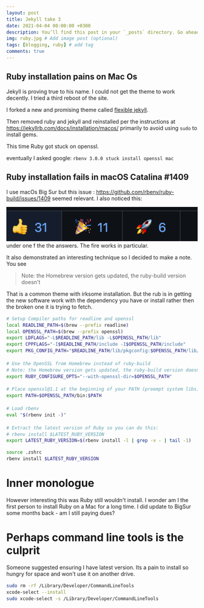 ```yaml
---
layout: post
title: Jekyll take 3 
date: 2021-04-04 00:00:00 +0300
description: You’ll find this post in your `_posts` directory. Go ahead and edit it and re-build the site to see your changes. # Add post description (optional)
img: ruby.jpg # Add image post (optional)
tags: [blogging, ruby] # add tag
comments: true
---
```


## Ruby installation pains on Mac Os

Jekyll is proving true to his name. I could not get the theme to work decently. I tried a third reboot of the site.

I forked a new and promising theme called [flexible jekyll](http://artemsheludko.com/flexible-jekyll/). 

Then removed ruby and jekyll and reinstalled per the instructions at https://jekyllrb.com/docs/installation/macos/ primarily to avoid using `sudo` to install gems.

This time Ruby got stuck on openssl.

eventually I asked google: `rbenv 3.0.0 stuck install openssl mac`

## Ruby installation fails in macOS Catalina #1409

I use macOs Big Sur but this issue : https://github.com/rbenv/ruby-build/issues/1409 seemed relevant. I also noticed this:

![thumbs up](/assets/img/thumbsup.png) under one f the the answers. The fire works in particular.

It also demonstrated an interesting technique so I decided to make a note.
You see 

>  Note: the Homebrew version gets updated, the ruby-build version doesn't

That is a common theme with irksome installation. But the rub is in getting the new software work with the dependency you have or install rather then the  broken one it is trying to fetch.

```zsh
# Setup Compiler paths for readline and openssl
local READLINE_PATH=$(brew --prefix readline)
local OPENSSL_PATH=$(brew --prefix openssl)
export LDFLAGS="-L$READLINE_PATH/lib -L$OPENSSL_PATH/lib"
export CPPFLAGS="-I$READLINE_PATH/include -I$OPENSSL_PATH/include"
export PKG_CONFIG_PATH="$READLINE_PATH/lib/pkgconfig:$OPENSSL_PATH/lib/pkgconfig"

# Use the OpenSSL from Homebrew instead of ruby-build
# Note: the Homebrew version gets updated, the ruby-build version doesn't
export RUBY_CONFIGURE_OPTS="--with-openssl-dir=$OPENSSL_PATH"

# Place openssl@1.1 at the beginning of your PATH (preempt system libs)
export PATH=$OPENSSL_PATH/bin:$PATH

# Load rbenv
eval "$(rbenv init -)"

# Extract the latest version of Ruby so you can do this:
# rbenv install $LATEST_RUBY_VERSION
export LATEST_RUBY_VERSION=$(rbenv install -l | grep -v - | tail -1)
```

```zsh
source .zshrc
rbenv install $LATEST_RUBY_VERSION
```

# Inner monologue 

However interesting this was Ruby still wouldn't install.
I wonder am I the first person to install Ruby on a Mac for a long time.
I did update to BigSur some months back - am I still paying dues? 

# Perhaps command line tools is the culprit

Someone suggested ensuring I have latest version. 
Its a pain to install so hungry for space and won't use it on another drive.

```zsh
sudo rm -rf /Library/Developer/CommandLineTools
xcode-select --install
sudo xcode-select -s /Library/Developer/CommandLineTools
```
